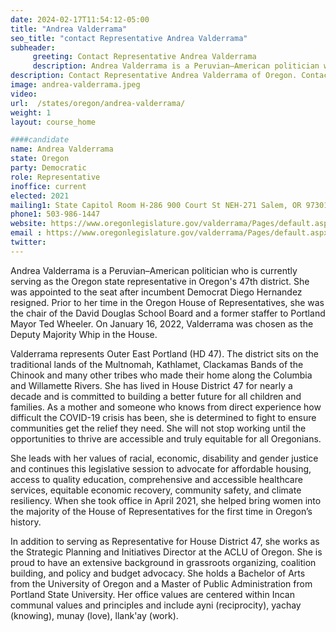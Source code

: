 ```yaml
---
date: 2024-02-17T11:54:12-05:00
title: "Andrea Valderrama"
seo_title: "contact Representative Andrea Valderrama"
subheader:
     greeting: Contact Representative Andrea Valderrama
     description: Andrea Valderrama is a Peruvian–American politician who is currently serving as the Oregon state representative in Oregon's 47th district. She was appointed to the seat after incumbent Democrat Diego Hernandez resigned.
description: Contact Representative Andrea Valderrama of Oregon. Contact information for Andrea Valderrama includes email address, phone number, and mailing address.
image: andrea-valderrama.jpeg
video:
url:  /states/oregon/andrea-valderrama/
weight: 1
layout: course_home

####candidate
name: Andrea Valderrama
state: Oregon
party: Democratic
role: Representative
inoffice: current
elected: 2021
mailing1: State Capitol Room H-286 900 Court St NEH-271 Salem, OR 97301
phone1: 503-986-1447
website: https://www.oregonlegislature.gov/valderrama/Pages/default.aspx/
email : https://www.oregonlegislature.gov/valderrama/Pages/default.aspx/
twitter:
---
```


Andrea Valderrama is a Peruvian–American politician who is currently serving as the Oregon state representative in Oregon's 47th district. She was appointed to the seat after incumbent Democrat Diego Hernandez resigned. Prior to her time in the Oregon House of Representatives, she was the chair of the David Douglas School Board and a former staffer to Portland Mayor Ted Wheeler. On January 16, 2022, Valderrama was chosen as the Deputy Majority Whip in the House.

Valderrama represents Outer East Portland (HD 47). The district sits on the traditional lands of the Multnomah, Kathlamet, Clackamas Bands of the Chinook and many other tribes who made their home along the Columbia and Willamette Rivers. She has lived in House District 47 for nearly a decade and is committed to building a better future for all children and families. As a mother and someone who knows from direct experience how difficult the COVID-19 crisis has been, she is determined to fight to ensure communities get the relief they need. She will not stop working until the opportunities to thrive are accessible and truly equitable for all Oregonians.

She leads with her values of racial, economic, disability​ and gender justice and continues this legislative session to advocate for affordable housing, access to quality education, comprehensive and accessible healthcare services, equitable economic recovery, community safety, and climate resiliency. When she took office in April 2021, she helped bring women into the majority of the House of Representatives for the first time in Oregon’s history.

In addition to serving as Representative for House District 47, she works as the Strategic Planning and Initiatives Director at the ACLU of Oregon. She is proud to have an extensive background in grassroots organizing, coalition building, and policy and budget advocacy. She holds a Bachelor of Arts from the University of Oregon and a Master of Public Administration from Portland State University. Her office values are centered within Incan communal values and principles and include ayni (reciprocity), yachay (knowing), munay (love), llank'ay (work).
